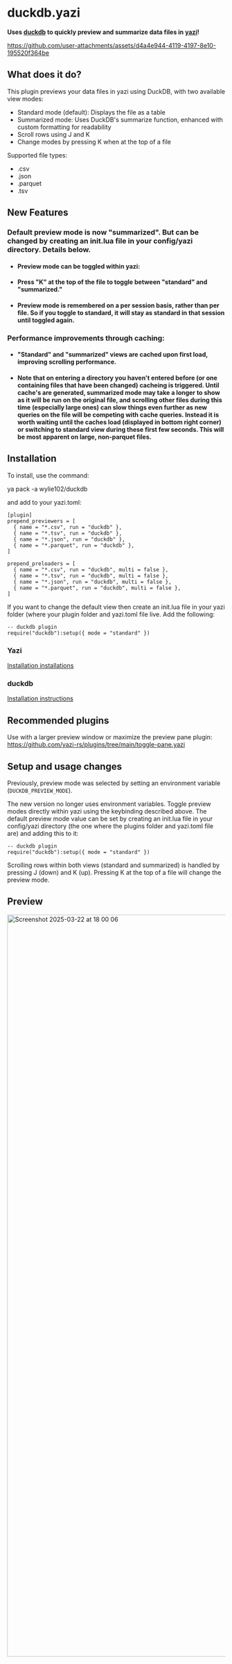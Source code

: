 # duckdb.yazi

**Uses  [duckdb](https://github.com/duckdb/duckdb) to quickly preview and summarize data files in [yazi](https://github.com/sxyazi/yazi)!**

https://github.com/user-attachments/assets/d4a4e944-4119-4197-8e10-195520f364be

## What does it do?

This plugin previews your data files in yazi using DuckDB, with two available view modes:

- Standard mode (default): Displays the file as a table
- Summarized mode: Uses DuckDB's summarize function, enhanced with custom formatting for readability
- Scroll rows using J and K
- Change modes by pressing K when at the top of a file

Supported file types:

- .csv  
- .json  
- .parquet  
- .tsv  

## New Features

### Default preview mode is now "summarized". But can be changed by creating an init.lua file in your config/yazi directory. Details below.
- #### Preview mode can be toggled within yazi:
- #### Press "K" at the top of the file to toggle between "standard" and "summarized."
- #### Preview mode is remembered on a per session basis, rather than per file. So if you toggle to standard, it will stay as standard in that session until toggled again.
### Performance improvements through caching:
- #### "Standard" and "summarized" views are cached upon first load, improving scrolling performance.
- #### Note that on entering a directory you haven't entered before (or one containing files that have been changed) cacheing is triggered. Until cache's are generated, summarized mode may take a longer to show as it will be run on the original file, and scrolling other files during this time (especially large ones) can slow things even further as new queries on the file will be competing with cache queries. Instead it is worth waiting until the caches load (displayed in bottom right corner) or switching to standard view during these first few seconds. This will be most apparent on large, non-parquet files.


## Installation

To install, use the command:

ya pack -a wylie102/duckdb

and add to your yazi.toml:

    [plugin]  
    prepend_previewers = [  
      { name = "*.csv", run = "duckdb" },  
      { name = "*.tsv", run = "duckdb" },  
      { name = "*.json", run = "duckdb" },  
      { name = "*.parquet", run = "duckdb" },  
    ]

    prepend_preloaders = [  
      { name = "*.csv", run = "duckdb", multi = false },  
      { name = "*.tsv", run = "duckdb", multi = false },  
      { name = "*.json", run = "duckdb", multi = false },  
      { name = "*.parquet", run = "duckdb", multi = false },  
    ]

If you want to change the default view then create an init.lua file in your yazi folder (where your plugin folder and yazi.toml file live. Add the following:

    -- duckdb plugin
    require("duckdb"):setup({ mode = "standard" })

### Yazi

[Installation installations](https://yazi-rs.github.io/docs/installation)

### duckdb

[Installation instructions](https://duckdb.org/docs/installation/?version=stable&environment=cli&platform=macos&download_method=direct)

## Recommended plugins

Use with a larger preview window or maximize the preview pane plugin:  
<https://github.com/yazi-rs/plugins/tree/main/toggle-pane.yazi>



## Setup and usage changes

Previously, preview mode was selected by setting an environment variable (`DUCKDB_PREVIEW_MODE`).

The new version no longer uses environment variables. Toggle preview modes directly within yazi using the keybinding described above.
The default preview mode value can be set by creating an init.lua file in your config/yazi directory (the one where the plugins folder and yazi.toml file are) and adding this to it:

    -- duckdb plugin
    require("duckdb"):setup({ mode = "standard" })

Scrolling rows within both views (standard and summarized) is handled by pressing J (down) and K (up). Pressing K at the top of a file will change the preview mode.

## Preview

<img width="1710" alt="Screenshot 2025-03-22 at 18 00 06" src="https://github.com/user-attachments/assets/db09fff9-2db1-4273-9ddf-34d0bf087967" />
